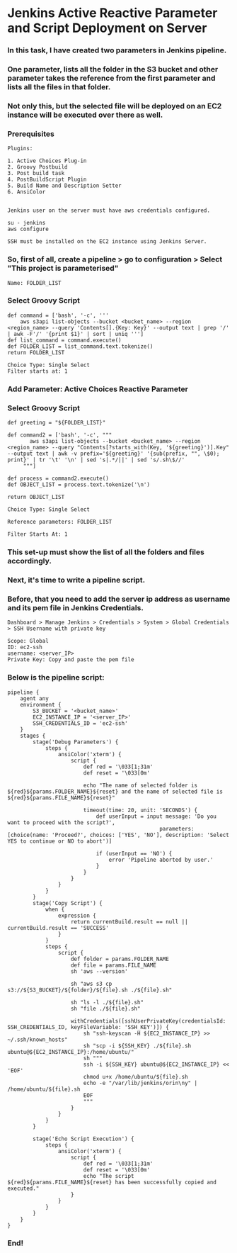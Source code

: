 # Jenkins Active Reactive Parameter and Script Deployment on Server 

### In this task, I have created two parameters in Jenkins pipeline.
### One parameter, lists all the folder in the S3 bucket and other parameter takes the reference from the first parameter and lists all the files in that folder.

### Not only this, but the selected file will be deployed on an EC2 instance will be executed over there as well.

### Prerequisites
```
Plugins:

1. Active Choices Plug-in
2. Groovy Postbuild
3. Post build task
4. PostBuildScript Plugin
5. Build Name and Description Setter
6. AnsiColor


Jenkins user on the server must have aws credentials configured.

su - jenkins
aws configure

SSH must be installed on the EC2 instance using Jenkins Server.
```

### So, first of all, create a pipeline > go to configuration > Select "This project is parameterised"

```
Name: FOLDER_LIST
```
### Select Groovy Script

```
def command = ['bash', '-c', '''
    aws s3api list-objects --bucket <bucket_name> --region <region_name> --query 'Contents[].{Key: Key}' --output text | grep '/' | awk -F'/' '{print $1}' | sort | uniq ''']
def list_command = command.execute()
def FOLDER_LIST = list_command.text.tokenize()
return FOLDER_LIST
```
```
Choice Type: Single Select
Filter starts at: 1
```

### Add Parameter: Active Choices Reactive Parameter
### Select Groovy Script

```
def greeting = "${FOLDER_LIST}"

def command2 = ['bash', '-c', """
       aws s3api list-objects --bucket <bucket_name> --region <region_name> --query "Contents[?starts_with(Key, '${greeting}')].Key" --output text | awk -v prefix='${greeting}' '{sub(prefix, "", \$0); print}' | tr '\t' '\n' | sed 's|.*/||' | sed 's/.sh\$//'
     """]

def process = command2.execute()
def OBJECT_LIST = process.text.tokenize('\n')

return OBJECT_LIST
```

```
Choice Type: Single Select

Reference parameters: FOLDER_LIST

Filter Starts At: 1
```

### This set-up must show the list of all the folders and files accordingly.


### Next, it's time to write a pipeline script.
### Before, that you need to add the server ip address as username and its pem file in Jenkins Credentials.

```
Dashboard > Manage Jenkins > Credentials > System > Global Credentials > SSH Username with private key

Scope: Global
ID: ec2-ssh
username: <server_IP>
Private Key: Copy and paste the pem file
```

### Below is the pipeline script:
```
pipeline {
    agent any
    environment {
        S3_BUCKET = '<bucket_name>'
        EC2_INSTANCE_IP = '<server_IP>'
        SSH_CREDENTIALS_ID = 'ec2-ssh'
    }
    stages {
        stage('Debug Parameters') {
            steps {
                ansiColor('xterm') {
                    script {
                        def red = '\033[1;31m'
                        def reset = '\033[0m'

                        echo "The name of selected folder is ${red}${params.FOLDER_NAME}${reset} and the name of selected file is ${red}${params.FILE_NAME}${reset}"

                        timeout(time: 20, unit: 'SECONDS') {
                            def userInput = input message: 'Do you want to proceed with the script?', 
                                                parameters: [choice(name: 'Proceed?', choices: ['YES', 'NO'], description: 'Select YES to continue or NO to abort')]

                            if (userInput == 'NO') {
                                error 'Pipeline aborted by user.'
                            }
                        }
                    }
                }
            }
        }
        stage('Copy Script') {
            when {
                expression {
                    return currentBuild.result == null || currentBuild.result == 'SUCCESS'
                }
            }
            steps {
                script {
                    def folder = params.FOLDER_NAME
                    def file = params.FILE_NAME
                    sh 'aws --version'

                    sh "aws s3 cp s3://${S3_BUCKET}/${folder}/${file}.sh ./${file}.sh"

                    sh "ls -l ./${file}.sh"
                    sh "file ./${file}.sh"

                    withCredentials([sshUserPrivateKey(credentialsId: SSH_CREDENTIALS_ID, keyFileVariable: 'SSH_KEY')]) {
                        sh "ssh-keyscan -H ${EC2_INSTANCE_IP} >> ~/.ssh/known_hosts"
                        sh "scp -i ${SSH_KEY} ./${file}.sh ubuntu@${EC2_INSTANCE_IP}:/home/ubuntu/"
                        sh """
                        ssh -i ${SSH_KEY} ubuntu@${EC2_INSTANCE_IP} << 'EOF'
                        chmod u+x /home/ubuntu/${file}.sh
                        echo -e "/var/lib/jenkins/orin\ny" | /home/ubuntu/${file}.sh
                        EOF
                        """
                    }
                }
            }
        }

        stage('Echo Script Execution') {
            steps {
                ansiColor('xterm') {
                    script {
                        def red = '\033[1;31m'
                        def reset = '\033[0m'
                        echo "The script ${red}${params.FILE_NAME}${reset} has been successfully copied and executed."
                    }
                }
            }
        }
    }
}
```

### End!
